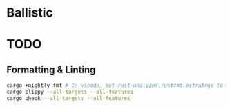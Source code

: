 # Ballistic

# TODO

## Formatting & Linting

```sh
cargo +nightly fmt # In vscode, set rust-analyzer.rustfmt.extraArgs to ["+nightly"]
cargo clippy --all-targets --all-features
cargo check --all-targets --all-features
```